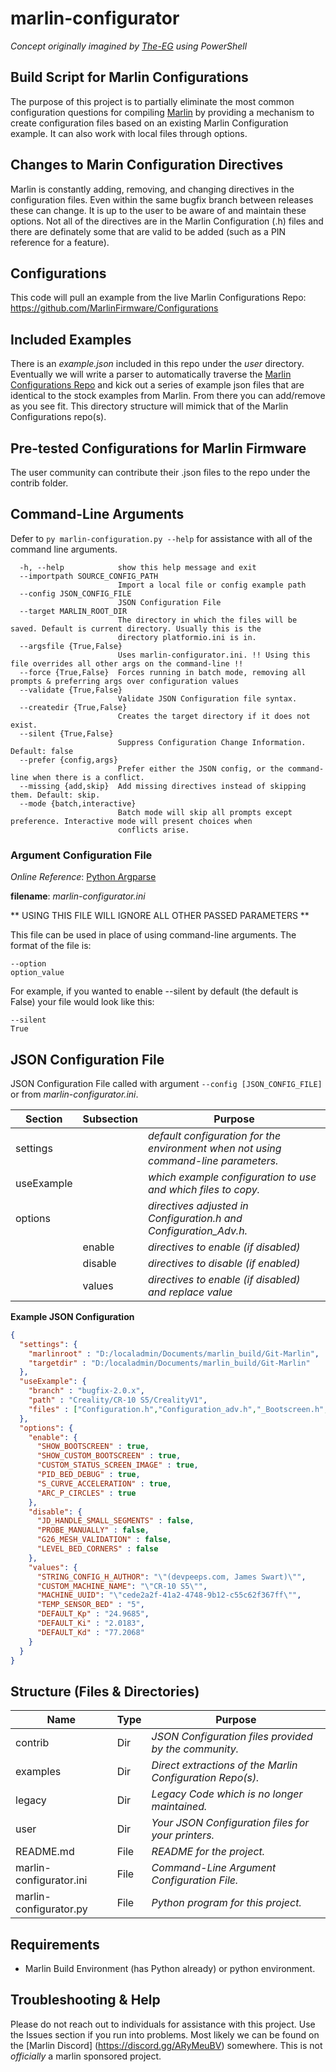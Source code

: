 # marlin-configurator
_Concept originally imagined by [The-EG](https://github.com/The-EG) using PowerShell_

## Build Script for Marlin Configurations
The purpose of this project is to partially eliminate the most common configuration questions for compiling [Marlin](https://github.com/MarlinFirmware/Marlin) by providing a mechanism to create configuration files based on an existing Marlin Configuration example.  It can also work with local files through options. 

## Changes to Marin Configuration Directives
Marlin is constantly adding, removing, and changing directives in the configuration files. Even within the same bugfix branch between releases these can change. It is up to the user to be aware of and maintain these options. Not all of the directives are in the Marlin Configuration (.h) files and there are definately some that are valid to be added (such as a PIN reference for a feature). 

## Configurations
This code will pull an example from the live Marlin Configurations Repo:
https://github.com/MarlinFirmware/Configurations

## Included Examples
There is an _example.json_ included in this repo under the _user_ directory. Eventually we will write a parser to automatically traverse the [Marlin Configurations Repo](https://github.com/MarlinFirmware/Configurations) and kick out a series of example json files that are identical to the stock examples from Marlin. From there you can add/remove as you see fit. This directory structure will mimick that of the Marlin Configurations repo(s).

## Pre-tested Configurations for Marlin Firmware
The user community can contribute their .json files to the repo under the contrib folder. 

## Command-Line Arguments
Defer to `py marlin-configuration.py --help` for assistance with all of the command line arguments.

```
  -h, --help            show this help message and exit
  --importpath SOURCE_CONFIG_PATH
                        Import a local file or config example path
  --config JSON_CONFIG_FILE
                        JSON Configuration File
  --target MARLIN_ROOT_DIR
                        The directory in which the files will be saved. Default is current directory. Usually this is the      
                        directory platformio.ini is in.
  --argsfile {True,False}
                        Uses marlin-configurator.ini. !! Using this file overrides all other args on the command-line !!       
  --force {True,False}  Forces running in batch mode, removing all prompts & preferring args over configuration values
  --validate {True,False}
                        Validate JSON Configuration file syntax.
  --createdir {True,False}
                        Creates the target directory if it does not exist.
  --silent {True,False}
                        Suppress Configuration Change Information. Default: false
  --prefer {config,args}
                        Prefer either the JSON config, or the command-line when there is a conflict.
  --missing {add,skip}  Add missing directives instead of skipping them. Default: skip.
  --mode {batch,interactive}
                        Batch mode will skip all prompts except preference. Interactive mode will present choices when
                        conflicts arise.
```

### Argument Configuration File
_Online Reference_: [Python Argparse](https://docs.python.org/3/library/argparse.html#fromfile-prefix-chars)

**filename**: _marlin-configurator.ini_

** USING THIS FILE WILL IGNORE ALL OTHER PASSED PARAMETERS **

This file can be used in place of using command-line arguments. The format of the file is:
```
--option
option_value
```

For example, if you wanted to enable --silent by default (the default is False) your file would look like this:
```
--silent
True
```

## JSON Configuration File
JSON Configuration File called with argument `--config [JSON_CONFIG_FILE]` or from _marlin-configurator.ini_.

Section|Subsection|Purpose
---------|---------|---------
settings||_default configuration for the environment when not using command-line parameters._
useExample||_which example configuration to use and which files to copy._
options||_directives adjusted in Configuration.h and Configuration_Adv.h._
||enable|_directives to enable (if disabled)_
||disable|_directives to disable (if enabled)_
||values|_directives to enable (if disabled) and replace value_

**Example JSON Configuration**
```json
{  
  "settings": {
    "marlinroot" : "D:/localadmin/Documents/marlin_build/Git-Marlin",
    "targetdir" : "D:/localadmin/Documents/marlin_build/Git-Marlin"
  },
  "useExample": {
    "branch" : "bugfix-2.0.x",
    "path" : "Creality/CR-10 S5/CrealityV1",
    "files" : ["Configuration.h","Configuration_adv.h","_Bootscreen.h","_Statusscreen.h"]
  },
  "options": {
    "enable": {
      "SHOW_BOOTSCREEN" : true,
      "SHOW_CUSTOM_BOOTSCREEN" : true,
      "CUSTOM_STATUS_SCREEN_IMAGE" : true,
      "PID_BED_DEBUG" : true,
      "S_CURVE_ACCELERATION" : true,
      "ARC_P_CIRCLES" : true
    },
    "disable": {
      "JD_HANDLE_SMALL_SEGMENTS" : false,
      "PROBE_MANUALLY" : false,
      "G26_MESH_VALIDATION" : false,
      "LEVEL_BED_CORNERS" : false
    },
    "values": {
      "STRING_CONFIG_H_AUTHOR": "\"(devpeeps.com, James Swart)\"",
      "CUSTOM_MACHINE_NAME": "\"CR-10 S5\"",
      "MACHINE_UUID": "\"cede2a2f-41a2-4748-9b12-c55c62f367ff\"",
      "TEMP_SENSOR_BED" : "5",
      "DEFAULT_Kp" : "24.9685",
      "DEFAULT_Ki" : "2.0183",
      "DEFAULT_Kd" : "77.2068"
    }
  }
}
```

## Structure (Files & Directories)
  Name|Type|Purpose
  --------|---|-------
  contrib|Dir|_JSON Configuration files provided by the community._
  examples|Dir|_Direct extractions of the Marlin Configuration Repo(s)._
  legacy|Dir|_Legacy Code which is no longer maintained._
  user|Dir|_Your JSON Configuration files for your printers._
  README.md|File|_README for the project._
  marlin-configurator.ini|File|_Command-Line Argument Configuration File._
  marlin-configurator.py|File|_Python program for this project._

## Requirements
- Marlin Build Environment (has Python already) or python environment.

## Troubleshooting & Help
Please do not reach out to individuals for assistance with this project. Use the Issues section if you run into problems. Most likely we can be found on the [Marlin Discord] (https://discord.gg/ARyMeuBV) somewhere. This is not _officially_ a marlin sponsored project.
